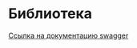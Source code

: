 # Библиотека
[Ссылка на документацию swagger](https://app.swaggerhub.com/apis-docs/MaksPunch/book/1.0.0)
